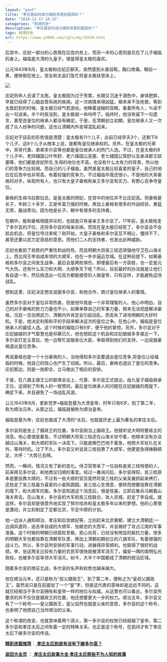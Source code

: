 ```yaml
---
layout: "post"
title: "孝庄是如何成为辅助贤君的国母的？"
date: "2018-12-17 16:15"
categories: "明清历史"
description: "孝庄是如何成为辅助贤君的国母的？"
tags: 明清历史
url: https://www.y5000.com/zgls/mq/19334.html
---
```






后宫中，庄妃一部分的心思用在后宫内务上，而另一半的心思则是花在了儿子福临的身上。福临是大清的九皇子，很是得皇太极的喜欢。

公元1643年8月，皇太极和庄妃正聊天，突然感到头昏目眩，胸口疼痛，眼前一黑，便摔倒在地上。宫女和太监们急忙将皇太极扶至床上，

![](https://img.y5000.com/uploads/allimg/170414/6-1F414130PO35.jpg)

庄妃则命人去请了太医。皇太极因为过于劳累，长期又沉迷于酒色中，身体肥胖，早就已经得了心脑血管系统的疾病。这一次病情来得凶猛，根本来不及抢救，等到太医赶到的时候，皇太极已经气若游丝。他睁着迷糊的双眼，看着所有人，％说不出一句话来。半个时辰没到，皇太极就一命呜呼了。临终时，他没有留下一句遗言，甚至连皇位的继承人都没有确定。于是，在清朝创立初期，皇位继承人又一次成了众人纷争的问题，这也让清朝内外变得混乱起来。

庄妃对于目前的形势很是清楚：皇太极有11个儿子，此前已经早夭3个，还剩下8个儿子。这8个儿子从根本上说，是都有皇位继承权的。另外，在皇太极的兄弟中，哥哥代善、弟弟多尔衮等也都是皇位继承人的热门人选。不过，在皇太极的8个儿子中，老四辅国公叶布舒、老六镇国公高塞、老七辅国公常舒以及承泽郡王硕塞等，他们都是庶妃所生,生母的地位也不高，也没有什么太有力的背景，所以他们的竞争力比较弱。而自己的儿子福临，虽然是皇太极比较喜爱的皇子，自己的地位在后宫中也非常高，有着较强的竞争力，不过福临毕竟还很小，不是他的大哥豪格的对手。纵观所有人，也只有大皇子豪格和亲王多尔衮有实力、有野心去争夺皇位。

豪格的生母乌拉那拉氏，是皇太极的侧妃，在宫中的地位并不比庄妃高。但豪格是长子，年龄三十多岁，正是年富力强的时候，再加上豪格有很多的作战经验，勇猛无常，屡战奇功。因为他是长子，朝中有很多的支持者。

在朝中，能和豪格相提并论的，也就是只有睿亲王多尔衮了。17年前，皇太极抢走了多尔衮的汗位，还将多尔衮的母亲杀掉。而现在皇太极已经死了，多尔衮会不会趁此机会，将皇位夺过来呢？刚开始，大皇子豪格和多尔衮互不相让，僵持不下，甚至还要以武力定高低的意思。而他们二人的支持者，也发出此种威胁。

庄妃也看到了局势的严重性和凶险性。而且明朝大将吴三桂还顽强地守卫在山海关上。西北闯王李自成率领的大顺军，也在一步步逼近京城。在这种前提下，如果豪格和多尔衮之间发生战争，最后会是两败俱伤，即便最后有一方获胜，也一定是元气大伤。还有什么实力和大明、大顺争天下呢？所以，目前最好的办法就是让他们各自退一半，然后挑选出一位双方都能接受的人做皇帝，只有这样，才能避免这场战乱。

想到这里，庄妃决定想去说服多尔衮，和他合作，商讨皇位继承人的事情。

虽然多尔衮对于皇位非常热衷，但是他毕竟是一个非常理智的人。他心中明白，自己的对手豪格的势力力量也不小，如果单靠自己的军事力量，根本无法彻底解决豪格，况且一旦动用武力，清朝内外肯定会引起动乱，而丢失了进攻明朝的大好时机。于是，他决定利用和平的手段来解决这次的皇位之争。在他心中，福临是皇位继承人的最佳人选。这个时候的福临只有6岁，便于他的掌控。另外，多尔衮对于庄妃娘娘的才气智慧也是仰慕已久，他也想趁这个机会和庄妃娘娘多多接近一下。多尔衮打定主意后，他一边帮忙说服各位大臣，争取得到他们的支持，一边说服豪格退出皇位竞争。

再说豪格也是一个十分豪爽的人，当他得知多尔衮要退出皇位竞争,将皇位让给福临的时候，他自己的信心也产生了动摇。所以，最后，豪格也退出了皇位的竞争。庄妃那边，则是一拍即合，立马做出了相应的安排。

于是，在八旗主旗王公的联席会议上，代善、多尔衮正式提出，由九皇子福临继承王位，这得到了所有人的一致赞同，最后皇位继承人的问题在庄妃娘娘的周旋下，确定下来，并且避免了一场战乱风波。

公元1643年8月，爱新觉罗•福临登基为大清皇帝，时年只有6岁。到了第二年，称为顺治元年。从那之后，福临就被称为顺治皇帝。

福临登基为帝，庄妃也就成了大清的^太后，也就是历史上最为著名的孝庄太后。

多尔衮则是坐上了摄政王的位置，多尔衮刚当上摄政王。他就听说大明将要易主的消息。他心里很是着急，不过明朝大将吴三桂还在山海关驻守着，他根本没有办法越过山海关，和大顺的军队一决高下。只能是眼巴巴地干着急，他把大军驻扎在关外，等待时机。过了不久，多尔衮又听说吴三桂投靠了大顺军，他更是急得捶胸顿足，大呼：“大势已去啊。

然而，一瞬间，情况又有了新的变化。侍卫官带来了一位自称是吴三桂特使的人，前来拜见多尔衮，和他商议归顺的事宜。经过一番询问后，多尔衮得知，吴三桂原本是要投靠大顺的，不过有一些大顺的官员竟然将吴三桂的父亲吴襄抓起来拷打，还抢走了吴三桂最为喜爱的小妾陈圆圆。吴三桂心生恨意，便转而想要投靠在清朝的麾下，和大顺军抗衡。多尔衮知道这个消息后，很是惊喜，立即召集兵马朝着山海关奔去。在山海关，多尔衮的大军和吴三桂联合，攻人京城，赶走了李自成。就这样，多尔衮却是很意外地实现了努尔哈赤和皇太极多年以来的梦想。他的心里很是激动，并立刻制定了定都北京，平定中原的计划。

他一边派人通知顺治、孝庄和后宫嫔妃等，立刻赶来北京奠都，建立大清朝廷;一边调兵遣将，追击李自成的大顺军、张献忠的大西军，并且做好了攻占江南的军事准备。这个时候的明朝已经腐败至极，民心向背，已经没有明显的抵抗力量，很多的明朝大军也都投靠在清朝军队里，再加上清朝初期创立的八旗军队，有着很强的战斗力。所以，多尔衮所安排的军事行动，进展得异常顺利，也取得了很好的战绩。李、张这两支比较有力量的农民军很快就被清军消灭了，偏安一隅的南明弘光政权，也被多尔衮率领大军消灭。如今，大半个中国都成了清朝的统治区域。

随着多尔衮的南征北战，多尔衮的名声和权势也越来越大。

他在顺治元年，还只是称为“叔父摄政王”，到了第二年，便称之为“皇叔父摄政王”。虽然说只是在前面加了一个“皇”字，但是这代表的意味却是远远不同的，这就已经相当于多尔衮拥有和皇帝一样的地位与权威。从这里也可以看出，多尔衮所要求的并不仅仅是摄政王的位置，他还想要更大一步的权力。顺治五年，多尔衮又有了一个称号——皇父摄政王，皇父自然也就是父亲的意思，多尔衮的这个称号，也表明了他把自己当作顺治的父亲。

这个称谓的改变，也就意味着两个涵义，第一多尔衮的权势已经超越了皇帝，第二多尔衮和孝庄太后之间有着一定的特殊关系，也正是这个称号，在民间才有了孝庄太后下嫁多尔衮的传说。

[**精彩连载推荐**](https://www.y5000.com/zgls/mq/19301.html)：[
**孝庄太后到底有没有下嫁多尔衮？**](https://www.y5000.com/zgls/mq/19336.html)

**[返回大全页](https://www.y5000.com/zgls/mq/19314.html)** ：[ **孝庄太后故事大全
孝庄太后那些不为人知的故事**](https://www.y5000.com/zgls/mq/19340.html)
